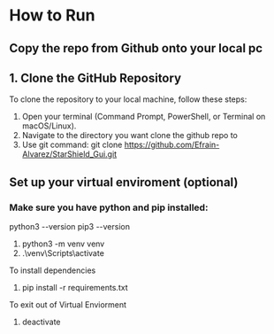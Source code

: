 # How to Run

## Copy the repo from Github onto your local pc
## 1. Clone the GitHub Repository
To clone the repository to your local machine, follow these steps:
1. Open your terminal (Command Prompt, PowerShell, or Terminal on macOS/Linux).
2. Navigate to the directory you want clone the github repo to
3. Use git command: git clone https://github.com/Efrain-Alvarez/StarShield_Gui.git

## Set up your virtual enviroment (optional)
### Make sure you have python and pip installed:
python3 --version
pip3 --version

1. python3 -m venv venv
2. .\venv\Scripts\activate

To install dependencies 
1. pip install -r requirements.txt

To exit out of Virtual Enviorment
1. deactivate



